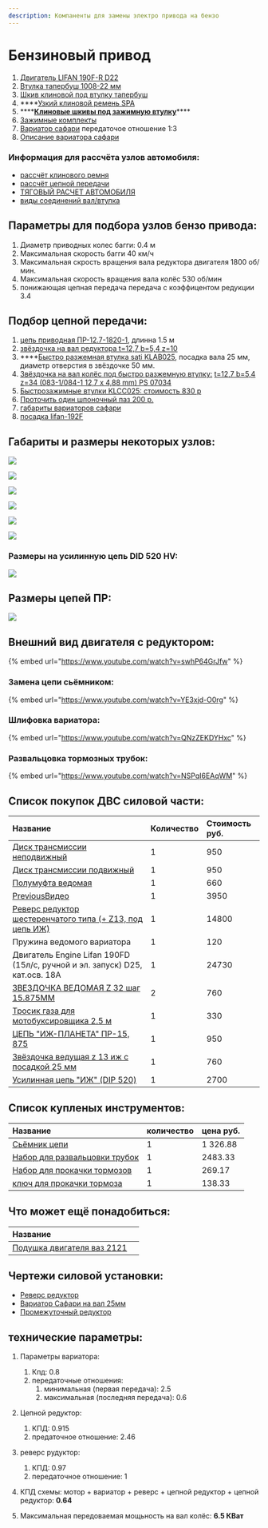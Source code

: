 ```yaml
---
description: Компаненты для замены электро привода на бензо
---
```


# Бензиновый привод

1. [Двигатель  LIFAN 190F-R D22](https://www.vseinstrumenti.ru/rashodnie-materialy/sadovaya-tehnika/dvigateli/lifan/lifan-dvigatel-benzinovyj-190f-r-15-l-s-190f-r/?gclid=Cj0KCQjwudb3BRC9ARIsAEa-vUsLSs8IDqYrmFQnnES7zEqw_ItfvyozoNizmLdQc3TjysqokWvsGAgaAtYbEALw_wcB)
2. [Втулка тапербуш 1008-22 мм](https://technobearing.ru/eshop1/product/52298611)
3. [Шкив клиновой под втулку тапербуш](https://technobearing.ru/eshop1/product/47736811)
4. \*\*\*\*[Узкий клиновой ремень SPA ](https://technobearing.ru/eshop1/product/remen-sati-spa800)
5. \*\*\*\*[**Клиновые шкивы под зажимную втулку**](http://sati-spb.ru/catalog/klinovie_shkivi_lockdevice)\*\*\*\*
6. [Зажимные комплекты](http://sati-spb.ru/catalog/zazhimnie_komplekti)
7. [Вариатор сафари](http://motodom.su/variator-safari-v-sbore.html) передаточое отношение 1:3
8. [Описание вариатора сафари](http://motosobaky.ru/publikacii/variator-safari-dlya-motobuksirovshhikov-pravila-obsluzhivaniya-i-ekspluatatsii/)

### Информация для рассчёта узлов автомобиля:

* [рассчёт клинового ремня](https://www.youtube.com/watch?v=Lb8ii6uodEk)
* [рассчёт цепной передачи](http://nizrp.narod.ru/raschcepper.pdf)
* [ТЯГОВЫЙ РАСЧЕТ АВТОМОБИЛЯ](http://e.lib.vlsu.ru/bitstream/123456789/7005/1/01699.pdf)
* [виды соединений вал/втулка](http://www.detalmach.ru/lect36.htm)



## Параметры для подбора узлов бензо привода:

1. Диаметр приводных колес багги: 0.4 м
2. Максимальная скорость багги 40 км/ч
3. Максимальная скрость вращения вала редуктора двигателя 1800 об/мин.
4. Максимальная скорость вращения вала колёс 530 об/мин
5. понижающая цепная передача передача с коэффицентом редукции 3.4 

##  Подбор цепной передачи:

1. [цепь приводная ПР-12.7-1820-1](https://podolsk-privod.ru/catalog/cepi-privodnye/tsepi-privodnye), длинна 1.5 м
2. [звёздочка на вал редуктора t=12,7 b=5,4 z=10](https://podolsk-privod.ru/catalog/zvezdochki/zvezdochki-dlya-cepey-proizvodstva-ooo-podolsk-privod)
3. \*\*\*\*[Быстро разжемная втулка sati KLAB025](https://podolsk-privod.ru/sites/default/files/bistrozajimnaya_vtulka_0.pdf), посадка вала 25 мм,  диаметр отверстия в звёздочке  50 мм.
4. [Звёздочка на вал колёс под быстро разжемную втулку:](https://podolsk-privod.ru/sites/default/files/zvezdochki_pod_rastochku.pdf) [t=12,7 b=5,4 ](https://podolsk-privod.ru/catalog/zvezdochki/zvezdochki-dlya-cepey-proizvodstva-ooo-podolsk-privod)[ z=34 \(083-1/084-1 12,7 x 4,88 mm\) PS 07034](https://podolsk-privod.ru/sites/default/files/zvezdochki_pod_rastochku.pdf)
5. [Быстрозажимные втулки KLCC025: стоимость  830 р](https://podolsk-privod.ru/)
6. [Проточить один шпоночный паз 200 р. ](https://podolsk-privod.ru/)
7. [габариты вариаторов сафари](http://motodom.su/osnovnye-tekhnicheskie-dannye-zapchastej.html)
8. [посадка lifan-192F](http://motodom.su/dvigatel-lifan-192f.html)

## Габариты и размеры некоторых узлов:

 

![](.gitbook/assets/variator-shema.jpg)

 

![](.gitbook/assets/variato_s_razmerami.jpg)

 

![](.gitbook/assets/revers_s_razmerami.jpg)

![](.gitbook/assets/screenshot-from-2020-07-06-14-51-00.png)

![](.gitbook/assets/92434-8_1.jpg)

 

![](.gitbook/assets/screenshot-from-2020-07-06-15-01-10.png)

### Размеры на усилинную цепь DID 520 HV:

 

![](.gitbook/assets/chain.png)

## Размеры цепей ПР:

![](.gitbook/assets/chain-2.png)

## Внешний вид двигателя с редуктором:

{% embed url="https://www.youtube.com/watch?v=swhP64GrJfw" %}



###  Замена цепи сьёмником:

{% embed url="https://www.youtube.com/watch?v=YE3xjd-O0rg" %}

### Шлифовка вариатора:

{% embed url="https://www.youtube.com/watch?v=QNzZEKDYHxc" %}

### Развальцовка тормозных трубок:

{% embed url="https://www.youtube.com/watch?v=NSPqI6EAqWM" %}



## Список покупок ДВС силовой части:

| Название | Количество | Стоимость руб. |
| :--- | :--- | :--- |
| [Диск трансмиссии неподвижный](http://motodom.su/disk-transmissii-nepodvizhnyj-vedomyj.html) | 1 | 950 |
| [Диск трансмиссии подвижный](http://motodom.su/disk-transmissii-podvizhnyj.html) | 1 | 950 |
| [Полумуфта ведомая](http://motodom.su/polumufta-vedomogo-shkiva.html) | 1 | 660 |
| [PreviousВидео](https://app.gitbook.com/@simple-buggi/s/project/video) | 1 | 3950 |
| [Реверс редуктор шестеренчатого типа \(+ Z13, под цепь ИЖ\) ](http://shop.motodom.su/revers-reduktory/119-revers-reduktor-shesterenchatyj.html) | 1 | 14800 |
| Пружина ведомого вариатора  | 1 | 120 |
| Двигатель Engine Lifan 190FD \(15л/с, ручной и эл. запуск\) D25, кат.осв. 18А  | 1 | 24730 |
| [ЗВЕЗДОЧКА ВЕДОМАЯ Z 32 шаг 15.875ММ](http://motodom.su/zvezdochka-vedomaya-z-32-izh.html) | 2 | 760 |
| [Тросик газа для мотобуксировщика 2.5 м](http://motodom.su/trosik-gaza-dlya-motobuksirovshchika.html) | 1 | 330 |
| [ЦЕПЬ "ИЖ-ПЛАНЕТА" ПР-15, 875](http://motodom.su/tsep-izhevskaya.html) | 1 | 950 |
| [Звёздочка ведущая z 13 иж с посадкой 25 мм](http://motodom.su/zvezdochka-vedushchaya-z-13-izh.html) | 1 | 760 |
| [Усилинная цепь "ИЖ" \(DIP 520\)](http://motodom.su/usilennaya-tsep-izh-dip-520.html) | 1 | 2700 |

## Список купленых инструментов:

| Название | количество  | цена руб. |
| :--- | :--- | :--- |
| [Сьёмник цепи](https://aliexpress.ru/item/33027522250.html?spm=a2g0s.9042311.0.0.2eea33edEL5OkL&_ga=2.77933908.1740572431.1594367094-520047512.1591361107) | 1 | 1 326.88 |
| [Набор для развальцовки трубок](https://www.grantauto.ru/catalog/instrument/instrument_spetsialnyy/tormoznaya_sistema/razvaltsovka_tormoznyh_trubok_8_predmetov_JONNESWAY.html) | 1 | 2483.33 |
| [Набор для прокачки тормозов](https://www.grantauto.ru/catalog/instrument/instrument_spetsialnyy/tormoznaya_sistema/prisposoblenie_dlya_prokachki_tormoznoy_sistemy_avtodelo_40077.html?_openstat=bWFya2V0LnlhbmRleC5ydTvQn9GA0LjRgdC_0L7RgdC-0LHQu9C10L3QuNC1INC00LvRjyDQv9GA0L7QutCw0YfQutC4INGC0L7RgNC80L7Qt9C90L7QuSDRgdC40YHRgtC10LzRiyDQkNCy0YLQvtCU0LXQu9C-IDQwMDc3OzQxSnR2RU13RUY5UlFHRzgxWVRCX0E7&ymclid=15947200382434840687200009) | 1 | 269.17 |
| [ключ для прокачки тормоза](https://www.grantauto.ru/catalog/instrument/instrument_spetsialnyy/tormoznaya_sistema/klyuch_prokachki_tormozov_10h12_avtom_.html) | 1 | 138.33 |

## Что может ещё понадобиться:

| Название |  |
| :--- | :--- |
| [Подушка двигателя ваз 2121](https://www.avtoall.ru/podushka_vaz_2121_dvigatelya_v_upakovke_avtovaz-647793/) |  |

## Чертежи силовой установки:

* [Реверс редуктор](https://cad.onshape.com/documents/b21316542eaf4da69c60d175/w/06073950ddc738940ec0cbc6/e/4e540706f26acaefa303e9b4)
* [Вариатор Сафари на вал 25мм](https://cad.onshape.com/documents/b21316542eaf4da69c60d175/w/06073950ddc738940ec0cbc6/e/5a8fceadc55ac71bed73c51a)
* [Промежуточный редуктор](https://cad.onshape.com/documents/b21316542eaf4da69c60d175/w/06073950ddc738940ec0cbc6/e/dd4903b0372316712a77f2de) 

## технические параметры:

1. Параметры вариатора:
   1. Кпд: 0.8
   2. передаточные отношения:
      1. минимальная \(первая передача\): 2.5
      2. максимальная \(последняя передача\): 0.6
2. Цепной редуктор:
   1. КПД: 0.915
   2. предаточное отношение: 2.46
3. реверс рудуктор:

   1. КПД: 0.97
   2. передаточное отношение: 1

4. КПД схемы: мотор + вариатор + реверс + цепной редуктор + цепной редуктор: **0.64**
5. Максимальная передоваемая мощьность на вал колёс: **6.5 КВат**

